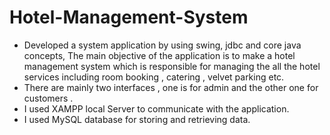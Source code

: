 # Hotel-Management-System

-	Developed a system application by using swing, jdbc and core java concepts,
  The main objective of the application is to make a hotel management system which is responsible for managing the all the hotel services including room booking , catering , velvet parking etc.
-	There are mainly two interfaces , one is for admin and the other one for customers .
-	I used XAMPP local Server to communicate with the application.
-	I used MySQL database for storing and retrieving data.
